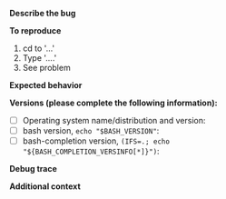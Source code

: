**Describe the bug**
<!--A clear and concise description of what the bug is.-->


**To reproduce**
<!--Steps to reproduce the behavior:-->
1. cd to '...'
2. Type '....'
3. See problem

**Expected behavior**
<!--A clear and concise description of what you expected to happen.-->


**Versions (please complete the following information):**
- [ ] Operating system name/distribution and version:
- [ ] bash version, `echo "$BASH_VERSION"`:
- [ ] bash-completion version, `(IFS=.; echo "${BASH_COMPLETION_VERSINFO[*]}")`:

**Debug trace**
<!--See Troubleshooting section in README.md how to generate a debug trace, copy-paste it into a separate file and attach the file here.-->


**Additional context**
<!--Add any other context about the problem here.-->
